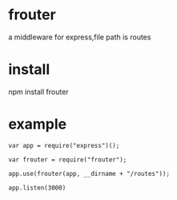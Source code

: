 # frouter
  a middleware for express,file path is routes

# install
  npm install frouter

# example
  `var app = require("express")();`
  
  `var frouter = require("frouter");`
  
  `app.use(frouter(app, __dirname + "/routes"));`
  
  `app.listen(3000)`
